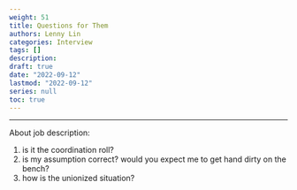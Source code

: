```yaml
---
weight: 51
title: Questions for Them
authors: Lenny Lin
categories: Interview 
tags: []
description: 
draft: true
date: "2022-09-12"
lastmod: "2022-09-12"
series: null
toc: true
---
```




<!--more-->

---

About job description:  
1) is it the coordination roll?  
2) is my assumption correct? would you expect me to get hand dirty on the bench?  
3) how is the unionized situation?  